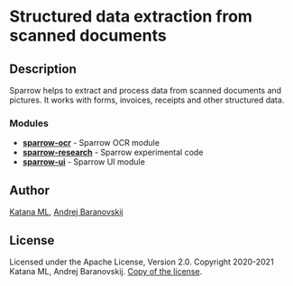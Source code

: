 # Structured data extraction from scanned documents

## Description

Sparrow helps to extract and process data from scanned documents and pictures. It works with forms, invoices, receipts and other structured data.

### Modules

* **[sparrow-ocr](https://github.com/katanaml/sparrow/tree/main/sparrow-ocr)** - Sparrow OCR module
* **[sparrow-research](https://github.com/katanaml/sparrow/tree/main/sparrow-research)** - Sparrow experimental code
* **[sparrow-ui](https://github.com/katanaml/sparrow/tree/main/sparrow-ui)** - Sparrow UI module

## Author

[Katana ML](https://katanaml.io), [Andrej Baranovskij](https://github.com/abaranovskis-redsamurai)

## License

Licensed under the Apache License, Version 2.0. Copyright 2020-2021 Katana ML, Andrej Baranovskij. [Copy of the license](https://github.com/katanaml/sparrow/blob/main/LICENSE).
